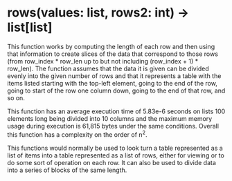 # rows(values: list, rows2: int) -> list\[list\]

This function works by computing the length of each row and then using that information to create slices of the data
that correspond to those rows (from row_index * row_len up to but not including (row_index + 1) * row_len). The function
assumes that the data it is given can be divided evenly into the given number of rows and that it represents a table
with the items listed starting with the top-left element, going to the end of the row, going to start of the row one
column down, going to the end of that row, and so on.

This function has an average execution time of 5.83e-6 seconds on lists 100 elements long being divided into 10
columns and the maximum memory usage during execution is 61,815 bytes under the same conditions. Overall this function
has a complexity on the order of n<sup>2</sup>.

This functions would normally be used to look turn a table represented as a list of items into a table represented as a
list of rows, either for viewing or to do some sort of operation on each row. It can also be used to divide data into a
series of blocks of the same length.
